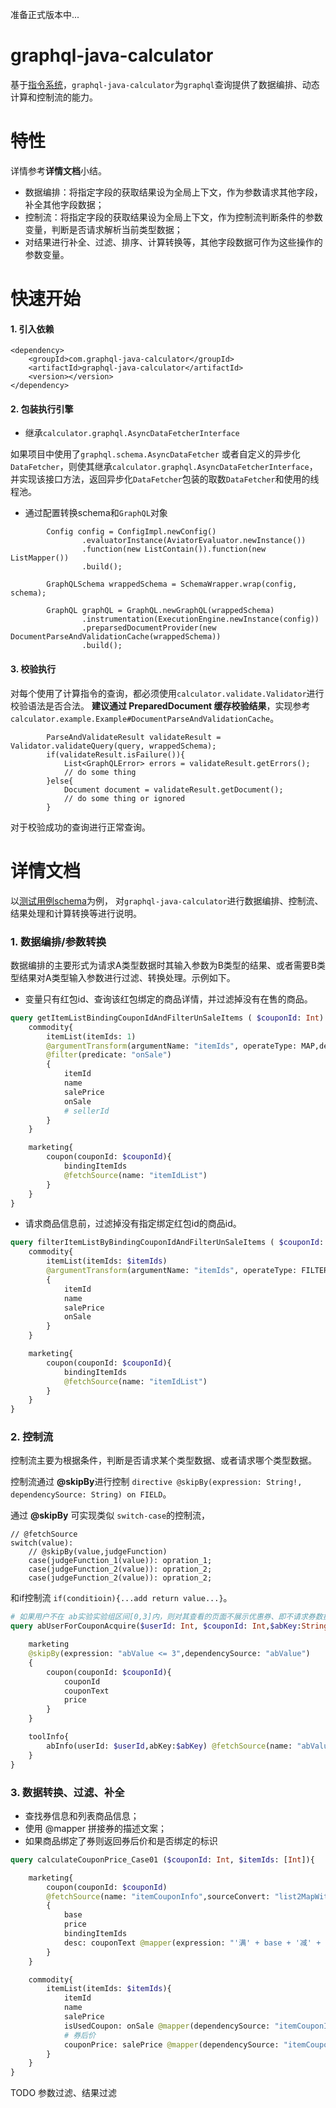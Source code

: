 准备正式版本中...

# graphql-java-calculator

基于[指令系统](https://spec.graphql.org/draft/#sec-Language.Directives)，`graphql-java-calculator`为`graphql`查询提供了数据编排、动态计算和控制流的能力。



# 特性

详情参考**详情文档**小结。

- 数据编排：将指定字段的获取结果设为全局上下文，作为参数请求其他字段，补全其他字段数据；
- 控制流：将指定字段的获取结果设为全局上下文，作为控制流判断条件的参数变量，判断是否请求解析当前类型数据；
- 对结果进行补全、过滤、排序、计算转换等，其他字段数据可作为这些操作的参数变量。


# 快速开始

#### 1. 引入依赖

```
<dependency>
    <groupId>com.graphql-java-calculator</groupId>
    <artifactId>graphql-java-calculator</artifactId>
    <version></version>
</dependency>
```

#### 2. 包装执行引擎

- 继承`calculator.graphql.AsyncDataFetcherInterface`

如果项目中使用了`graphql.schema.AsyncDataFetcher` 或者自定义的异步化`DataFetcher`，则使其继承`calculator.graphql.AsyncDataFetcherInterface`，
并实现该接口方法，返回异步化`DataFetcher`包装的取数`DataFetcher`和使用的线程池。


- 通过配置转换schema和`GraphQL`对象

```
        Config config = ConfigImpl.newConfig()
                .evaluatorInstance(AviatorEvaluator.newInstance())
                .function(new ListContain()).function(new ListMapper())
                .build();

        GraphQLSchema wrappedSchema = SchemaWrapper.wrap(config, schema);

        GraphQL graphQL = GraphQL.newGraphQL(wrappedSchema)
                .instrumentation(ExecutionEngine.newInstance(config))
                .preparsedDocumentProvider(new DocumentParseAndValidationCache(wrappedSchema))
                .build();

```

#### 3. 校验执行

对每个使用了计算指令的查询，都必须使用`calculator.validate.Validator`进行校验语法是否合法。
**建议通过 PreparedDocument 缓存校验结果**，实现参考`calculator.example.Example#DocumentParseAndValidationCache`。

```
        ParseAndValidateResult validateResult = Validator.validateQuery(query, wrappedSchema);
        if(validateResult.isFailure()){
            List<GraphQLError> errors = validateResult.getErrors();
            // do some thing
        }else{
            Document document = validateResult.getDocument();
            // do some thing or ignored
        }
```

对于校验成功的查询进行正常查询。

# 详情文档

以[测试用例schema](https://github.com/dugenkui03/graphql-java-calculator/blob/refactorForSchedule/src/test/resources/schema.graphql)为例，
对`graphql-java-calculator`进行数据编排、控制流、结果处理和计算转换等进行说明。

### 1. 数据编排/参数转换

数据编排的主要形式为请求A类型数据时其输入参数为B类型的结果、或者需要B类型结果对A类型输入参数进行过滤、转换处理。示例如下。

- 变量只有红包id、查询该红包绑定的商品详情，并过滤掉没有在售的商品。
```graphql
query getItemListBindingCouponIdAndFilterUnSaleItems ( $couponId: Int) {
    commodity{
        itemList(itemIds: 1)
        @argumentTransform(argumentName: "itemIds", operateType: MAP,dependencySource: "itemIdList",expression: "itemIdList")
        @filter(predicate: "onSale")
        {
            itemId
            name
            salePrice
            onSale
            # sellerId
        }
    }

    marketing{
        coupon(couponId: $couponId){
            bindingItemIds
            @fetchSource(name: "itemIdList")
        }
    }
}
```

- 请求商品信息前，过滤掉没有指定绑定红包id的商品id。
```graphql
query filterItemListByBindingCouponIdAndFilterUnSaleItems ( $couponId: Int,$itemIds: [Int]) {
    commodity{
        itemList(itemIds: $itemIds)
        @argumentTransform(argumentName: "itemIds", operateType: FILTER,dependencySource: "itemIdList",expression: "listContain(itemIdList,ele)")
        {
            itemId
            name
            salePrice
            onSale
        }
    }

    marketing{
        coupon(couponId: $couponId){
            bindingItemIds
            @fetchSource(name: "itemIdList")
        }
    }
}
```



### 2. 控制流

控制流主要为根据条件，判断是否请求某个类型数据、或者请求哪个类型数据。

控制流通过 **@skipBy**进行控制 `directive @skipBy(expression: String!, dependencySource: String) on FIELD`。

通过 **@skipBy** 可实现类似 `switch-case`的控制流，
```
// @fetchSource
switch(value):
    // @skipBy(value,judgeFunction)
    case(judgeFunction_1(value)): opration_1;
    case(judgeFunction_2(value)): opration_2;
    case(judgeFunction_2(value)): opration_2;

``` 
和if控制流 `if(conditioin){...add return value...}`。

```graphql
# 如果用户不在 ab实验实验组区间[0,3]内，则对其查看的页面不展示优惠券、即不请求券数据
query abUserForCouponAcquire($userId: Int, $couponId: Int,$abKey:String){

    marketing
    @skipBy(expression: "abValue <= 3",dependencySource: "abValue")
    {
        coupon(couponId: $couponId){
            couponId
            couponText
            price
        }
    }

    toolInfo{
        abInfo(userId: $userId,abKey:$abKey) @fetchSource(name: "abValue")
    }
}
```

### 3. 数据转换、过滤、补全

- 查找券信息和列表商品信息；
- 使用 @mapper 拼接券的描述文案；
- 如果商品绑定了券则返回券后价和是否绑定的标识
```graphql
query calculateCouponPrice_Case01 ($couponId: Int, $itemIds: [Int]){

    marketing{
        coupon(couponId: $couponId)
        @fetchSource(name: "itemCouponInfo",sourceConvert: "list2MapWithAssignedValue('bindingItemIds','price')")
        {
            base
            price
            bindingItemIds
            desc: couponText @mapper(expression: "'满' + base + '减' + price")
        }
    }

    commodity{
        itemList(itemIds: $itemIds){
            itemId
            name
            salePrice
            isUsedCoupon: onSale @mapper(dependencySource: "itemCouponInfo",expression: "seq.get(itemCouponInfo,itemId)!=nil")
            # 券后价
            couponPrice: salePrice @mapper(dependencySource: "itemCouponInfo",expression: "salePrice - (seq.get(itemCouponInfo,itemId) == nil? 0:seq.get(itemCouponInfo,itemId)) ")
        }
    }
}
```


TODO 参数过滤、结果过滤




